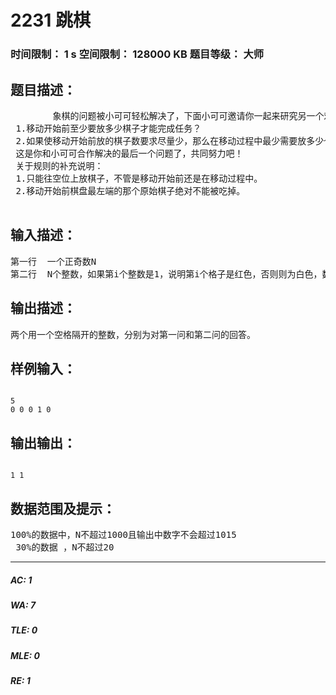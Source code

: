 # 2231 跳棋   
### 时间限制： 1 s     空间限制： 128000 KB     题目等级： 大师  
## 题目描述：  

<pre>
        象棋的问题被小可可轻松解决了，下面小可可邀请你一起来研究另一个难题，这次与跳棋有关，问题是这样的：在一个1行N列（N是奇数）的棋盘上，在K个格子是红色的，这种情况下，在开始移动之前，你可以棋盘的任何空位上放棋子。在游戏开始后，你只可以随时在一个红色格子上放棋子。棋子的移动规则是：每次只可以选择一个棋子，跳过与之相邻的棋子走到后面的空格上，被它跳过的棋子就被吃掉了，即从棋盘上移走，如相邻棋子的另一侧有棋子，则不能跳。现在你和小可可要解答以下两个问题：  
 1.移动开始前至少要放多少棋子才能完成任务？  
 2.如果使移动开始前放的棋子数要求尽量少，那么在移动过程中最少需要放多少个棋子才能完成任务？  
 这是你和小可可合作解决的最后一个问题了，共同努力吧！  
 关于规则的补充说明：  
 1.只能往空位上放棋子，不管是移动开始前还是在移动过程中。  
 2.移动开始前棋盘最左端的那个原始棋子绝对不能被吃掉。  
 
</pre>
  
  
## 输入描述：  

<pre>
第一行  一个正奇数N  
第二行  N个整数，如果第i个整数是1，说明第i个格子是红色，否则则为白色，数字之间用一个空格隔开。
</pre>
  
  
## 输出描述：  

<pre>
两个用一个空格隔开的整数，分别为对第一问和第二问的回答。
</pre>
  
  
## 样例输入：  

<pre><code>
5  
0 0 0 1 0
</code></pre>
  
  
## 输出输出：  

<pre><code>
1 1
</code></pre>
  
  
## 数据范围及提示：  

<pre>
100%的数据中，N不超过1000且输出中数字不会超过1015  
 30%的数据 ，N不超过20
</pre>
  
  
***  

##### AC: 1  
##### WA: 7  
##### TLE: 0  
##### MLE: 0  
##### RE: 1  
